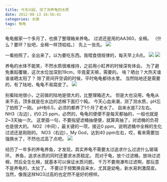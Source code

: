 ```yaml
---
title: 今天兴起，测了测养龟的水质
date: 2012-08-13 16:56:41
categories: 水族
tags: 龟龟
---
```


龟龟搬家一个多月了，也换了整理箱来养龟。
过滤还是用的AA360，全棉。
（什么？要环？扯吧，全棉一样顶呱呱。）
先上一张先。
![](20120813-1.jpg)

<!--more--> 

一看拍照了，全出来了。以为要吃东西。我喂食很规律的，每天早上8点。
![](20120813-2.jpg)
![](20120813-3.jpg)


养龟的水体不能笑，不然水质很难维持，之前用小缸养的时候深有体会。
为了避免重蹈覆辙，这次水位加深到19cm，毕竟夏天嘛，需要的。
啥？晒台？大热天谁谁谁晒太阳了？
除了房间开空调的时候，平时龟龟都待水里。
当然陆地还是需要的，有了陆地，龟龟不易腐皮了。
![](20120813-4.jpg)

别看陆地很小，之前做的陆地是很大的，比整理箱还大。
但是大也没用，龟龟从来不去，顶多就是在水边的滤棉下面打个盹。
今天心血来潮，测了测水质，pH忘了拍照了一刚。
pH有6.5，必须的都养了1个月了老水了。
自来水是7.2左右。
NH3（左边），约0.25 ppm，必然的，龟龟的便便不是每天都抽的，一般也就是2~3天抽一次。
这里插一句，不要指望滤桶抽便便，就算真抽了，对滤桶的负荷也是很大的。
NO2（中间），最关键的一项，接近0 ppm，说明滤桶中全棉的生化过滤还是刚刚的。
NO3（右边），My God，达到40 ppm左右，哎，看来需要加强换水了，不然也忒高了点吧。
![](20120813-5.jpg)

经历了一年多的养龟养鱼，才发现，其实养龟不需要太过追求什么过滤什么玻璃环。
养鱼，追求水质的同时还要求水质稳定。
而对于龟，放个过滤桶，放块过滤棉，然后全生化棉，就基本可以保证水质问题。
千万不要用瀑布过滤啊，那玩意不是养龟的，太扯了。
不要过于频繁换自来水，尤其是幼龟，新水易刺激腐皮。
当然，像我这样NO3过高的也定然不是好的榜样。
